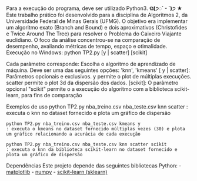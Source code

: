 Para a execução do programa, deve ser utilizado Python3.
**ଘ(੭◌ˊ ᵕ ˋ)੭** ★ Este trabalho prático foi desenvolvido para a disciplina de Algoritmos 2, da Universidade Federal de Minas Gerais (UFMG). O objetivo era implementar um algoritmo exato (Branch and Bound) e dois aproximativos (Christofides e Twice Around The Tree) para resolver o Problema do Caixeiro Viajante euclidiano. O foco da análise concentrou-se na comparação de desempenho, avaliando métricas de tempo, espaço e otimalidade.
Execução no Windows:
    python TP2.py <algorithm> [y | scatter] [scikit]

Cada parâmetro corresponde:
     <algorithm> Escolha o algoritmo de aprendizado de máquina. Deve ser uma das seguintes opções: 'knn', 'kmeans'
     [ y | scatter]: Parâmetros opcionais e exclusivos. y permite o plot de múltiplas execuções. scatter permite o plot 3d da dispersão dos dados.
     [scikit]: O parâmetro opcional "scikit" permite o a execução do algoritmo com a biblioteca scikit-learn, para fins de comparação

Exemplos de uso
    python TP2.py nba_treino.csv nba_teste.csv knn scatter
    : executa o knn no dataset fornecido e plota um gráfico de dispersão

    python TP2.py nba_treino.csv nba_teste.csv kmeans y
    : executa o kmeans no dataset fornecido múltiplas vezes (30) e plota um gráfico relacionando a acurácia de cada execução

    python TP2.py nba_treino.csv nba_teste.csv knn scatter scikit
    : executa o knn da biblioteca scikit-learn no dataset fornecido e plota um gráfico de dispersão

Dependências
    Este projeto depende das seguintes bibliotecas Python:
    - [matplotlib](https://matplotlib.org/)
    - [numpy](https://numpy.org/)
    - [scikit-learn (sklearn)](https://scikit-learn.org/)
